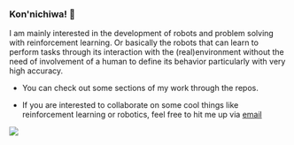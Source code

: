 ### Kon'nichiwa! 👋

<!--
**RUFFY-369/RUFFY-369** is a ✨ _special_ ✨ repository because its `README.md` (this file) appears on your GitHub profile.

Here are some ideas to get you started:

- 🔭 I’m currently working on ...
- 🌱 I’m currently learning ...
- 👯 I’m looking to collaborate on ...
- 🤔 I’m looking for help with ...
- 💬 Ask me about ...
- 📫 How to reach me: ...
- 😄 Pronouns: ...
- ⚡ Fun fact: ...
-->I am mainly interested in the development of robots and problem solving with reinforcement learning. Or basically the robots that can learn to perform tasks through its interaction with the (real)environment without the need of involvement of a human to define its behavior particularly with very high accuracy.

* You can check out some sections of my work through the repos.

* If you are interested to collaborate on some cool things like reinforcement learning or robotics, feel free to hit me up via [email](prakarshkaushik369@gmail.com)
<!---![Github stats](https://github-readme-stats.vercel.app/api?username=RUFFY-369)-->
![](https://komarev.com/ghpvc/?username=RUFFY-369&color=green)
